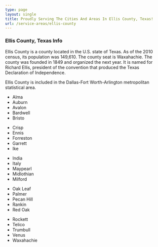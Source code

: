 ```yaml
---
type: page
layout: single
title: Proudly Serving The Cities And Areas In Ellis County, Texas!
url: /service-areas/ellis-county
---
```


 ### Ellis County, Texas Info

 Ellis County is a county located in the U.S. state of Texas. As of the 2010 census, its population was 149,610. The county seat is Waxahachie. The county was founded in 1849 and organized the next year. It is named for Richard Ellis, president of the convention that produced the Texas Declaration of Independence.

Ellis County is included in the Dallas-Fort Worth-Arlington metropolitan statistical area. 


<section class="row mx-auto mb-50 d-flex align-items-center justify-content-center">
<div class="col-lg-2 col-md-6 col-sm-12 text-center">

- Alma
- Auburn
- Avalon
- Bardwell
- Bristo

</div>

<div class="col-lg-2 col-md-6 col-sm-12 text-center">

* Crisp
* Ennis
* Forreston
* Garrett
* Ike

</div>

<div class="col-lg-2 col-md-6 col-sm-12 text-center">

- India
- Italy
- Maypearl
- Midlothian
- Milford


</div>


<div class="col-lg-2 col-md-6 col-sm-12 text-center">

* Oak Leaf
* Palmer
* Pecan Hill
* Rankin
* Red Oak

</div>

<div class="col-lg-2 col-md-6 col-sm-12 text-center">

- Rockett
- Telico
- Trumbull
- Venus 
- Waxahachie

</div>


 </section>
